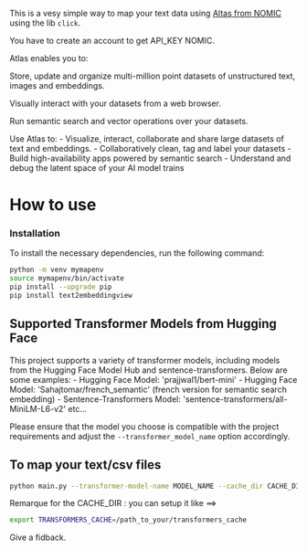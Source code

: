 This is a vesy simple way to map your text data using [Altas from NOMIC](https://docs.nomic.ai/index.html) using the lib `click`. 

You have to create an account to get API_KEY NOMIC. 

Atlas enables you to:

Store, update and organize multi-million point datasets of unstructured text, images and embeddings.

Visually interact with your datasets from a web browser.

Run semantic search and vector operations over your datasets.

Use Atlas to:
    - Visualize, interact, collaborate and share large datasets of text and embeddings.
    - Collaboratively clean, tag and label your datasets
    - Build high-availability apps powered by semantic search
    - Understand and debug the latent space of your AI model trains

# How to use
### Installation

To install the necessary dependencies, run the following command:

```bash
python -m venv mymapenv 
source mymapenv/bin/activate
pip install --upgrade pip 
pip install text2embeddingview 
```

## Supported Transformer Models from Hugging Face 

This project supports a variety of transformer models, including models from the Hugging Face Model Hub and sentence-transformers. Below are some examples:
    - Hugging Face Model: 'prajjwal1/bert-mini'
    - Hugging Face Model: 'Sahajtomar/french_semantic'  (french version for semantic search embedding) 
    - Sentence-Transformers Model: 'sentence-transformers/all-MiniLM-L6-v2' etc...

Please ensure that the model you choose is compatible with the project requirements and adjust the `--transformer_model_name` option accordingly.

## To map your text/csv  files

```bash
python main.py --transformer-model-name MODEL_NAME --cache_dir CACHE_DIR --batch-size BATCH_SIZE --file-path FILE_PATH
```
Remarque for the CACHE_DIR : you can setup it like ==> 

```bash
export TRANSFORMERS_CACHE=/path_to_your/transformers_cache
```

Give a fidback. 
